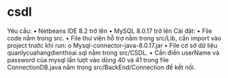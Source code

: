 # csdl
Yêu cầu:
•	Netbeans IDE 8.2 trở lên
•	MySQL 8.0.17 trở lên
Cài đặt:
•	File code nằm trong src.
•	File thư viện hỗ trợ nằm trong src/Lib, cần import vào project trước khi run:
o	Mysql-connector-java-8.0.17.jar
•	File cơ sở dữ liệu quanlycuahangdienthoai.sql  nằm trong src/CSDL.
•	Cần điền userName và password của mysql lần lượt vào dòng 40 và 41 trong file ConnectionDB.java nằm trong src/BackEnd/Connection để kết nối.
